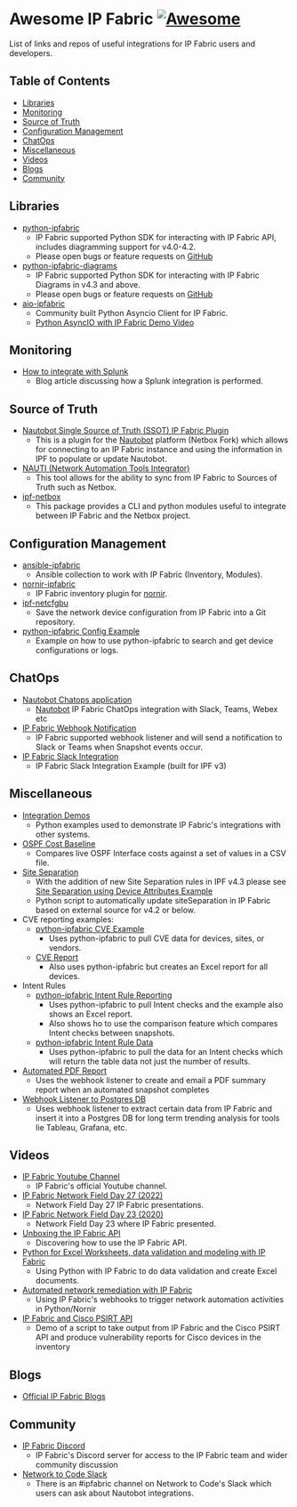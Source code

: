 # Awesome IP Fabric [![Awesome](https://awesome.re/badge-flat.svg)](https://awesome.re)

List of links and repos of useful integrations for IP Fabric users and developers.

## Table of Contents

- [Libraries](#libraries)
- [Monitoring](#monitoring)
- [Source of Truth](#source-of-truth)
- [Configuration Management](#configuration-management)
- [ChatOps](#chatops)
- [Miscellaneous](#miscellaneous)
- [Videos](#videos)
- [Blogs](#blogs)
- [Community](#community)

## Libraries

- [python-ipfabric](https://github.com/community-fabric/python-ipfabric)
  - IP Fabric supported Python SDK for interacting with IP Fabric API, includes diagramming support for v4.0-4.2.
  - Please open bugs or feature requests on [GitHub](https://github.com/community-fabric/python-ipfabric/issues)
- [python-ipfabric-diagrams](https://github.com/community-fabric/python-ipfabric-diagrams)
  - IP Fabric supported Python SDK for interacting with IP Fabric Diagrams in v4.3 and above.
  - Please open bugs or feature requests on [GitHub](https://github.com/community-fabric/python-ipfabric-diagrams/issues)
- [aio-ipfabric](https://github.com/jeremyschulman/aio-ipfabric)
  - Community built Python Asyncio Client for IP Fabric.
  - [Python AsyncIO with IP Fabric Demo Video](https://www.youtube.com/watch?v=RLyKYP2_uiE)

## Monitoring

- [How to integrate with Splunk](https://ipfabric.io/blog/how-to-integrate-ip-fabric-with-splunk/)
  - Blog article discussing how a Splunk integration is performed.

## Source of Truth

- [Nautobot Single Source of Truth (SSOT) IP Fabric Plugin](https://github.com/justinjeffery-ipf/nautobot-plugin-ssot-ipfabric)
  - This is a plugin for the [Nautobot](https://nautobot.readthedocs.io/) platform (Netbox Fork) which allows for 
    connecting to an IP Fabric instance and using the information in IPF to populate or update Nautobot.
- [NAUTI (Network Automation Tools Integrator)](https://nauti-netdev.github.io/nauti-docs/)
  - This tool allows for the ability to sync from IP Fabric to Sources of Truth such as Netbox.
- [ipf-netbox](https://github.com/jeremyschulman/ipf-netbox)
  - This package provides a CLI and python modules useful to integrate between IP Fabric and the Netbox project.

## Configuration Management

- [ansible-ipfabric](https://github.com/axiansdeveloper/ansible-ipfabric)
  - Ansible collection to work with IP Fabric (Inventory, Modules).
- [nornir-ipfabric](https://github.com/routetonull/nornir_ipfabric)
  - IP Fabric inventory plugin for [nornir](https://github.com/nornir-automation/nornir).
- [ipf-netcfgbu](https://github.com/jeremyschulman/ipf-netcfgbu)
  - Save the network device configuration from IP Fabric into a Git repository.
- [python-ipfabric Config Example](https://github.com/community-fabric/python-ipfabric/blob/main/examples/tools/config.py)
  - Example on how to use python-ipfabric to search and get device configurations or logs.

## ChatOps

- [Nautobot Chatops application](https://github.com/nautobot/nautobot-plugin-chatops-ipfabric)
  - [Nautobot](https://nautobot.readthedocs.io/) IP Fabric ChatOps integration with Slack, Teams, Webex etc
- [IP Fabric Webhook Notification](https://github.com/community-fabric/ipfabric-webhook-listener/tree/notify)
  - IP Fabric supported webhook listener and will send a notification to Slack or Teams when Snapshot events occur.
- [IP Fabric Slack Integration](https://github.com/ipfabric/ipfabric-slack-integration)
  - IP Fabric Slack Integration Example (built for IPF v3)

## Miscellaneous

- [Integration Demos](https://github.com/community-fabric/integration-demos)
  - Python examples used to demonstrate IP Fabric's integrations with other systems.
- [OSPF Cost Baseline](https://github.com/jamieparks/IPFabric-OSPF-Cost-Baseline)
  - Compares live OSPF Interface costs against a set of values in a CSV file.
- [Site Separation](https://github.com/sdargoeuves/ipf-siteSeparation)
  - With the addition of new Site Separation rules in IPF v4.3 please see 
    [Site Separation using Device Attributes Example](https://github.com/community-fabric/python-ipfabric/blob/main/examples/settings/attributes.py)
  - Python script to automatically update siteSeparation in IP Fabric based on external source for v4.2 or below.
- CVE reporting examples:
  - [python-ipfabric CVE Example](https://github.com/community-fabric/python-ipfabric/blob/main/examples/tools/cve_check.py)
    - Uses python-ipfabric to pull CVE data for devices, sites, or vendors.
  - [CVE Report](https://github.com/community-fabric/cve-report)
    - Also uses python-ipfabric but creates an Excel report for all devices.
- Intent Rules
  - [python-ipfabric Intent Rule Reporting](https://github.com/community-fabric/python-ipfabric/blob/main/examples/intent_reports.py)
    - Uses python-ipfabric to pull Intent checks and the example also shows an Excel report.
    - Also shows ho to use the comparison feature which compares Intent checks between snapshots.
  - [python-ipfabric Intent Rule Data](https://github.com/community-fabric/python-ipfabric/blob/main/examples/intent.py)
    - Uses python-ipfabric to pull the data for an Intent checks which will return the table data not just the number
      of results.
- [Automated PDF Report](https://github.com/community-fabric/ipfabric-webhook-listener/blob/pdf_report/README-pdf.md)
  - Uses the webhook listener to create and email a PDF summary report when an automated snapshot completes
- [Webhook Listener to Postgres DB](https://github.com/community-fabric/ipfabric-webhook-listener/blob/postgres/README-postgres.md)
  - Uses webhook listener to extract certain data from IP Fabric and insert it into a Postgres DB for long term
    trending analysis for tools lie Tableau, Grafana, etc.

## Videos

- [IP Fabric Youtube Channel](https://www.youtube.com/c/IPFabric/videos)
  - IP Fabric's official Youtube channel.
- [IP Fabric Network Field Day 27 (2022)](https://techfieldday.com/appearance/ip-fabric-presents-at-networking-field-day-27/)
  - Network Field Day 27 IP Fabric presentations.
- [IP Fabric Network Field Day 23 (2020)](https://www.youtube.com/playlist?list=PLinuRwpnsHaeH9fOOOKuXJWjijBZHa1iA)
  - Network Field Day 23 where IP Fabric presented.
- [Unboxing the IP Fabric API](https://www.youtube.com/watch?v=QX9o7UQJ9h4)
  - Discovering how to use the IP Fabric API.
- [Python for Excel Worksheets, data validation and modeling with IP Fabric](https://www.youtube.com/watch?v=JxWX1pOwZvg)
  - Using Python with IP Fabric to do data validation and create Excel documents.
- [Automated network remediation with IP Fabric](https://www.youtube.com/watch?v=pVGcqf1hNHQ)
  - Using IP Fabric's webhooks to trigger network automation activities in Python/Nornir
- [IP Fabric and Cisco PSIRT API](https://www.youtube.com/watch?v=1NAuWwwycDg)
  - Demo of a script to take output from IP Fabric and the Cisco PSIRT API and produce vulnerability reports for 
    Cisco devices in the inventory

## Blogs

- [Official IP Fabric Blogs](https://ipfabric.io/blog/)

## Community

- [IP Fabric Discord](https://discord.gg/JdT6BxbX)
  - IP Fabric's Discord server for access to the IP Fabric team and wider community discussion
- [Network to Code Slack](https://slack.networktocode.com/)
  - There is an #ipfabric channel on Network to Code's Slack which users can ask about Nautobot integrations.

